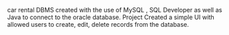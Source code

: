 car rental DBMS created with the use of MySQL , SQL Developer as well as Java to connect to the oracle database. Project Created a simple UI with allowed users to create, edit, delete records from the database.

